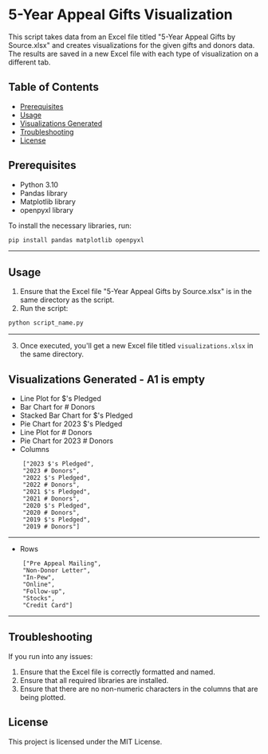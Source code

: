 # 5-Year Appeal Gifts Visualization

This script takes data from an Excel file titled "5-Year Appeal Gifts by Source.xlsx" and creates visualizations for the given gifts and donors data. The results are saved in a new Excel file with each type of visualization on a different tab.

## Table of Contents
- [Prerequisites](#prerequisites)
- [Usage](#usage)
- [Visualizations Generated](#visualizations-generated)
- [Troubleshooting](#troubleshooting)
- [License](#license)

## Prerequisites
- Python 3.10
- Pandas library
- Matplotlib library
- openpyxl library

To install the necessary libraries, run:
```bash
pip install pandas matplotlib openpyxl
```
---

## Usage
1. Ensure that the Excel file "5-Year Appeal Gifts by Source.xlsx" is in the same directory as the script.
2. Run the script:
```bash
python script_name.py
```
---
3. Once executed, you'll get a new Excel file titled `visualizations.xlsx` in the same directory.

## Visualizations Generated - A1 is empty
- Line Plot for $'s Pledged
- Bar Chart for # Donors
- Stacked Bar Chart for $'s Pledged
- Pie Chart for 2023 $'s Pledged
- Line Plot for # Donors
- Pie Chart for 2023 # Donors
- Columns
```
    ["2023 $'s Pledged",
    "2023 # Donors",
    "2022 $'s Pledged",
    "2022 # Donors",
    "2021 $'s Pledged",
    "2021 # Donors",
    "2020 $'s Pledged",
    "2020 # Donors",
    "2019 $'s Pledged",
    "2019 # Donors"]
```
---
- Rows
```
    ["Pre Appeal Mailing",
    "Non-Donor Letter",
    "In-Pew",
    "Online",
    "Follow-up",
    "Stocks",
    "Credit Card"]
```
---

## Troubleshooting
If you run into any issues:
1. Ensure that the Excel file is correctly formatted and named.
2. Ensure that all required libraries are installed.
3. Ensure that there are no non-numeric characters in the columns that are being plotted.

## License
This project is licensed under the MIT License.
